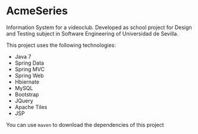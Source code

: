 # AcmeSeries
Information System for a videoclub. Developed as school project for Design and Testing subject in Software Engineering of Universidad de Sevilla.

This project uses the following technologies:
- Java 7 
- Spring Data
- Spring MVC
- Spring Web
- Hbiernate
- MySQL
- Bootstrap
- JQuery
- Apache Tiles
- JSP

You can use <code>maven</code> to download the dependencies of this project
